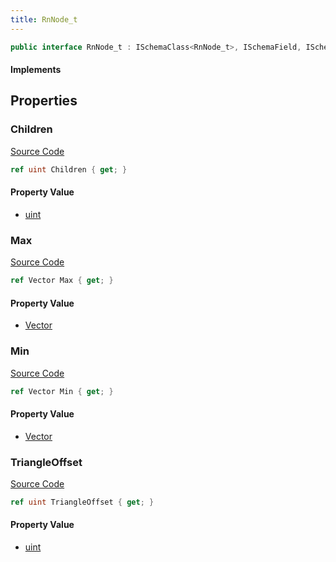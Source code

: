 ```yaml
---
title: RnNode_t
---
```


```csharp
public interface RnNode_t : ISchemaClass<RnNode_t>, ISchemaField, ISchemaClass, INativeHandle
```

#### Implements

## Properties

### Children

[Source Code](https://github.com/swiftly-solution/swiftlys2/blob/beta/managed/src/SwiftlyS2.Generated/Schemas/Interfaces/RnNode_t.cs#L18)

```csharp
ref uint Children { get; }
```

#### Property Value

- [uint](https://learn.microsoft.com/dotnet/api/system.uint32)

### Max

[Source Code](https://github.com/swiftly-solution/swiftlys2/blob/beta/managed/src/SwiftlyS2.Generated/Schemas/Interfaces/RnNode_t.cs#L20)

```csharp
ref Vector Max { get; }
```

#### Property Value

- [Vector](/docs/api/shared/natives/vector)

### Min

[Source Code](https://github.com/swiftly-solution/swiftlys2/blob/beta/managed/src/SwiftlyS2.Generated/Schemas/Interfaces/RnNode_t.cs#L16)

```csharp
ref Vector Min { get; }
```

#### Property Value

- [Vector](/docs/api/shared/natives/vector)

### TriangleOffset

[Source Code](https://github.com/swiftly-solution/swiftlys2/blob/beta/managed/src/SwiftlyS2.Generated/Schemas/Interfaces/RnNode_t.cs#L22)

```csharp
ref uint TriangleOffset { get; }
```

#### Property Value

- [uint](https://learn.microsoft.com/dotnet/api/system.uint32)

